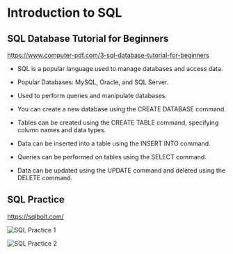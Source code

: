 # Introduction to SQL

## SQL Database Tutorial for Beginners

<https://www.computer-pdf.com/3-sql-database-tutorial-for-beginners>

- SQL is a popular language used to manage databases and access data.

- Popular Databases: MySQL, Oracle, and SQL Server.

- Used to perform queries and manipulate databases.

- You can create a new database using the CREATE DATABASE command.

- Tables can be created using the CREATE TABLE command, specifying column names and data types.

- Data can be inserted into a table using the INSERT INTO command.

- Queries can be performed on tables using the SELECT command.

- Data can be updated using the UPDATE command and deleted using the DELETE command.

## SQL Practice

<https://sqlbolt.com/>

![SQL Practice 1](https://cdn.discordapp.com/attachments/442113342501552147/1127831971091980328/SQL-Pracice_1.png)

![SQL Practice 2](https://cdn.discordapp.com/attachments/442113342501552147/1127831971347828826/SQL-Pracice_2.png)
